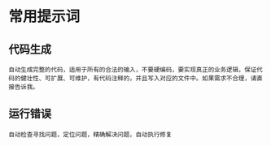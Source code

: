 # 常用提示词


## 代码生成

`自动生成完整的代码，适用于所有的合法的输入，不要硬编码，要实现真正的业务逻辑，保证代码的健壮性、可扩展、可维护，有代码注释的，并且写入对应的文件中。如果需求不合理，请直接告诉我。`

## 运行错误

`自动检查寻找问题，定位问题，精确解决问题，自动执行修复`